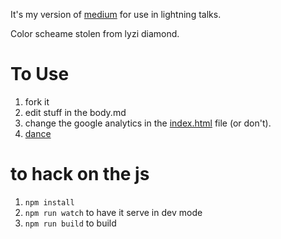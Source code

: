 It's my version of [medium](https://github.com/calvinmetcalf/medium) for use in lightning talks.

Color scheame stolen from lyzi diamond.

To Use
===

1. fork it
2. edit stuff in the body.md
3. change the google analytics in the [index.html](index.html) file (or don't).
4. [dance](https://www.youtube.com/watch?v=jFJUz1DO20Q)


to hack on the js
===

1. `npm install`
2. `npm run watch` to have it serve in dev mode
3. `npm run build` to build
